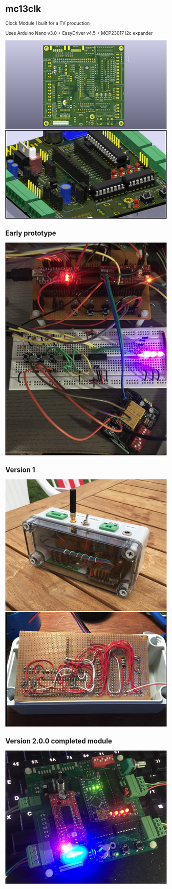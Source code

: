 # mc13clk
 Clock Module I built for a TV production
 
 Uses Arduino Nano v3.0 + EasyDriver v4.5 + MCP23017 i2c expander
 

 ![main](/images/main.png)
 ![3d](/images/3d.png)

## Early prototype
![proto](/images/proto.png)

## Version 1
![v1](/images/v1.png)
![v1-rat](/images/v1-rat.png)

## Version 2.0.0 completed module

![complete](/images/complete.png)

